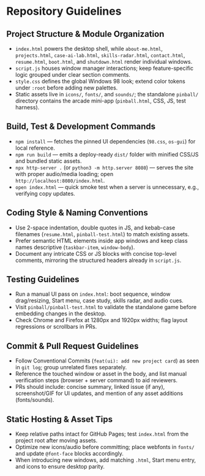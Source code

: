 # Repository Guidelines

## Project Structure & Module Organization
- `index.html` powers the desktop shell, while `about-me.html`, `projects.html`, `case-ai-lab.html`, `skills-radar.html`, `contact.html`, `resume.html`, `boot.html`, and `shutdown.html` render individual windows.
- `script.js` houses window manager interactions; keep feature-specific logic grouped under clear section comments.
- `style.css` defines the global Windows 98 look; extend color tokens under `:root` before adding new palettes.
- Static assets live in `icons/`, `fonts/`, and `sounds/`; the standalone `pinball/` directory contains the arcade mini-app (`pinball.html`, CSS, JS, test harness).

## Build, Test & Development Commands
- `npm install` — fetches the pinned UI dependencies (`98.css`, `os-gui`) for local reference.
- `npm run build` — emits a deploy-ready `dist/` folder with minified CSS/JS and bundled static assets.
- `npx http-server .` (or `python3 -m http.server 8080`) — serves the site with proper audio/media loading; open `http://localhost:8080/index.html`.
- `open index.html` — quick smoke test when a server is unnecessary, e.g., verifying copy updates.

## Coding Style & Naming Conventions
- Use 2-space indentation, double quotes in JS, and kebab-case filenames (`resume.html`, `pinball-test.html`) to match existing assets.
- Prefer semantic HTML elements inside app windows and keep class names descriptive (`taskbar-item`, `window-body`).
- Document any intricate CSS or JS blocks with concise top-level comments, mirroring the structured headers already in `script.js`.

## Testing Guidelines
- Run a manual UI pass on `index.html`: boot sequence, window drag/resizing, Start menu, case study, skills radar, and audio cues.
- Visit `pinball/pinball-test.html` to validate the standalone game before embedding changes in the desktop.
- Check Chrome and Firefox at 1280px and 1920px widths; flag layout regressions or scrollbars in PRs.

## Commit & Pull Request Guidelines
- Follow Conventional Commits (`feat(ui): add new project card`) as seen in `git log`; group unrelated fixes separately.
- Reference the touched window or asset in the body, and list manual verification steps (browser + server command) to aid reviewers.
- PRs should include: concise summary, linked issue (if any), screenshot/GIF for UI updates, and mention of any asset additions (fonts/sounds).

## Static Hosting & Asset Tips
- Keep relative paths intact for GitHub Pages; test `index.html` from the project root after moving assets.
- Optimize new icons/audio before committing; place webfonts in `fonts/` and update `@font-face` blocks accordingly.
- When introducing new windows, add matching `.html`, Start menu entry, and icons to ensure desktop parity.
